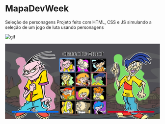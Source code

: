 # MapaDevWeek
Seleção de personagens
Projeto feito com HTML, CSS e JS simulando a seleção de um jogo de luta usando personagens 


![gif]()

![](https://github.com/DanniRoot/MapaDevWeek/blob/main/printDu.jpeg)
